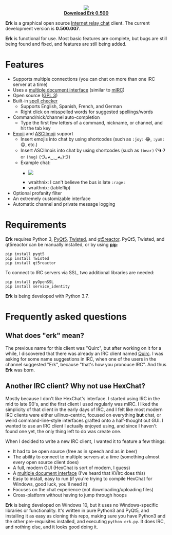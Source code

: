 
<p align="center">
	<img src="https://github.com/nutjob-laboratories/erk/raw/master/downloads/images/erk_keyboard_logo.png"><br>
	<a href="https://github.com/nutjob-laboratories/erk/raw/master/downloads/erk-latest.zip"><b>Download Erk 0.500</b></a><br>
</p>

**Erk** is a graphical open source [Internet relay chat](https://en.wikipedia.org/wiki/Internet_Relay_Chat) client. The current development version is **0.500.007**.

**Erk** is functional for use. Most basic features are complete, but bugs are still being found and fixed, and features are still being added.

# Features

* Supports multiple connections (you can chat on more than one IRC server at a time)
* Uses a [multiple document interface](https://en.wikipedia.org/wiki/Multiple_document_interface) (similar to [mIRC](https://www.mirc.com/))
* Open source ([GPL 3](https://www.gnu.org/licenses/gpl-3.0.en.html))
* Built-in [spell checker](https://github.com/barrust/pyspellchecker)
	* Supports English, Spanish, French, and German
	* Right click on misspelled words for suggested spellings/words
* Command/nick/channel auto-completion
	* Type the first few letters of a command, nickname, or channel, and hit the tab key
* [Emoji](https://en.wikipedia.org/wiki/Emoji) and [ASCIImoji](https://github.com/hpcodecraft/ASCIImoji) support
	* Insert emojis into chat by using shortcodes (such as `:joy:` :joy:, `:yum:` :yum:, etc.)
	* Insert ASCIImois into chat by using shortcodes (such as `(bear)` ʕ·͡ᴥ·ʔ or `(hug)` (づ｡◕‿‿◕｡)づ)
	* Example chat:
		* <p><img src="https://github.com/nutjob-laboratories/erk/raw/master/downloads/images/emoji_and_asciimoji.png"></p>
		* wraithnix: I can't believe the bus is late `:rage:`
		* wraithnix: (tableflip)
* Optional profanity filter
* An extremely customizable interface
* Automatic channel and private message logging


# Requirements
**Erk** requires Python 3, [PyQt5](https://pypi.org/project/PyQt5/), [Twisted](https://twistedmatrix.com/trac/), and [qt5reactor](https://github.com/sunu/qt5reactor). PyQt5, Twisted, and qt5reactor can be manually installed, or by using [**pip**](https://pypi.org/project/pip/):

    pip install pyqt5
    pip install Twisted
    pip install qt5reactor

To connect to IRC servers via SSL, two additional libraries are needed:

    pip install pyOpenSSL
    pip install service_identity

**Erk** is being developed with Python 3.7.

# Frequently asked questions

## What does "erk" mean?

The previous name for this client was "Quirc", but after working on it for a while, I discovered that there was already an IRC client named [Quirc](https://quirc.org/). I was asking for some name suggestions in IRC, when one of the users in the channel suggested "Erk", because "that's how you pronouce IRC". And thus **Erk** was born.

## Another IRC client? Why not use HexChat?

Mostly because I don't like HexChat's interface.  I started using IRC in the mid to late 90's, and the first client I used regularly was mIRC.  I liked the simplicity of that client in the early days of IRC, and I felt like most modern IRC clients were either u/linux-centric, focused on everything **but** chat, or weird command-line-style interfaces grafted onto a half-thought out GUI.  I wanted to use an IRC client I actually enjoyed using, and since I haven't found one yet, the only thing left to do was create one.

When I decided to write a new IRC client, I wanted it to feature a few things:

* It had to be open source (free as in speech and as in beer)
* The ability to connect to multiple servers at a time (something almost every open source client does)
* A full, modern GUI (HexChat is sort of modern, I guess)
* A [multiple document interface](https://en.wikipedia.org/wiki/Multiple_document_interface) (I've heard that KVIrc does this)
* Easy to install, easy to run (if you're trying to compile HexChat for Windows, good luck, you'll need it)
* Focuses on the chat experience (not downloading/uploading files)
* Cross-platform without having to jump through hoops

**Erk** is being developed on Windows 10, but it uses no Windows-specific libraries or functionality. It's written in pure Python3 and PyQt5, and installing it as easy as cloning this repo, making sure you have Python3 and the other pre-requisites installed, and executing `python erk.py`. It does IRC, and nothing else, and it looks good doing it.